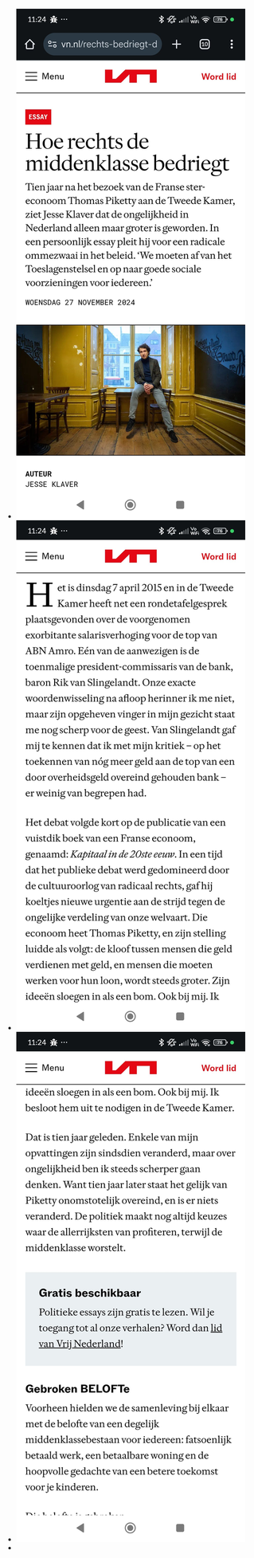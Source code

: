 - ![2025-02-04-11-44-42.jpeg](../assets/2025-02-04-11-44-42.jpeg)
- ![2025-02-04-11-45-09.jpeg](../assets/2025-02-04-11-45-09.jpeg)
- ![2025-02-04-11-45-21.jpeg](../assets/2025-02-04-11-45-21.jpeg)
-